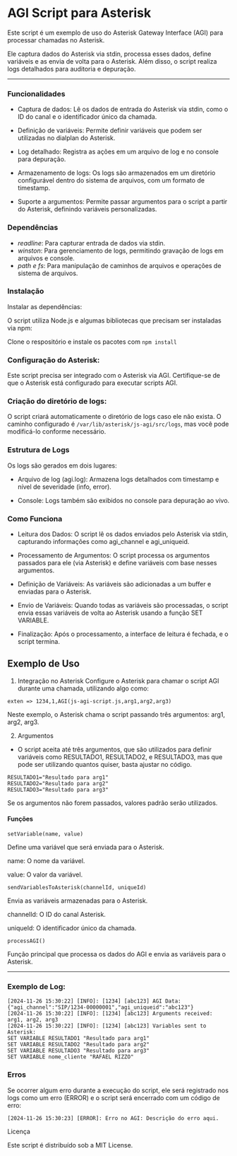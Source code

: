 # AGI Script para Asterisk

Este script é um exemplo de uso do Asterisk Gateway Interface (AGI) para processar chamadas no Asterisk. 

Ele captura dados do Asterisk via stdin, processa esses dados, define variáveis e as envia de volta para o Asterisk. Além disso, o script realiza logs detalhados para auditoria e depuração.

***

### Funcionalidades

- Captura de dados: Lê os dados de entrada do Asterisk via stdin, como o ID do canal e o identificador único da chamada.

- Definição de variáveis: Permite definir variáveis que podem ser utilizadas no dialplan do Asterisk.

- Log detalhado: Registra as ações em um arquivo de log e no console para depuração.

- Armazenamento de logs: Os logs são armazenados em um diretório configurável dentro do sistema de arquivos, com um formato de timestamp.

- Suporte a argumentos: Permite passar argumentos para o script a partir do Asterisk, definindo variáveis personalizadas.

### Dependências

- *readline*: Para capturar entrada de dados via stdin.
- *winston*: Para gerenciamento de logs, permitindo gravação de logs em arquivos e console.
- *path e fs*: Para manipulação de caminhos de arquivos e operações de sistema de arquivos.

### Instalação

Instalar as dependências:

O script utiliza Node.js e algumas bibliotecas que precisam ser instaladas via npm:

Clone o respositório e instale os pacotes com `npm install`

### Configuração do Asterisk:

Este script precisa ser integrado com o Asterisk via AGI. Certifique-se de que o Asterisk está configurado para executar scripts AGI.

### Criação do diretório de logs:

O script criará automaticamente o diretório de logs caso ele não exista. O caminho configurado é `/var/lib/asterisk/js-agi/src/logs`, mas você pode modificá-lo conforme necessário.

### Estrutura de Logs

Os logs são gerados em dois lugares:

- Arquivo de log (agi.log): Armazena logs detalhados com timestamp e nível de severidade (info, error).

- Console: Logs também são exibidos no console para depuração ao vivo.

### Como Funciona

- Leitura dos Dados: O script lê os dados enviados pelo Asterisk via stdin, capturando informações como agi_channel e agi_uniqueid.

- Processamento de Argumentos: O script processa os argumentos passados para ele (via Asterisk) e define variáveis com base nesses argumentos.

- Definição de Variáveis: As variáveis são adicionadas a um buffer e enviadas para o Asterisk.

- Envio de Variáveis: Quando todas as variáveis são processadas, o script envia essas variáveis de volta ao Asterisk usando a função SET VARIABLE.

- Finalização: Após o processamento, a interface de leitura é fechada, e o script termina.

## Exemplo de Uso

1. Integração no Asterisk
Configure o Asterisk para chamar o script AGI durante uma chamada, utilizando algo como:

```
exten => 1234,1,AGI(js-agi-script.js,arg1,arg2,arg3)
```

Neste exemplo, o Asterisk chama o script passando três argumentos: arg1, arg2, arg3.

2. Argumentos

- O script aceita até três argumentos, que são utilizados para definir variáveis como RESULTADO1, RESULTADO2, e RESULTADO3, mas que pode ser utilizando quantos quiser, basta ajustar no código.

```
RESULTADO1="Resultado para arg1"
RESULTADO2="Resultado para arg2"
RESULTADO3="Resultado para arg3"
```

Se os argumentos não forem passados, valores padrão serão utilizados.

#### Funções
`setVariable(name, value)`

Define uma variável que será enviada para o Asterisk.

name: O nome da variável.

value: O valor da variável.

`sendVariablesToAsterisk(channelId, uniqueId)`

Envia as variáveis armazenadas para o Asterisk.

channelId: O ID do canal Asterisk.

uniqueId: O identificador único da chamada.

`processAGI()`

Função principal que processa os dados do AGI e envia as variáveis para o Asterisk.
***

### Exemplo de Log:

```
[2024-11-26 15:30:22] [INFO]: [1234] [abc123] AGI Data: {"agi_channel":"SIP/1234-00000001","agi_uniqueid":"abc123"}
[2024-11-26 15:30:22] [INFO]: [1234] [abc123] Arguments received: arg1, arg2, arg3
[2024-11-26 15:30:22] [INFO]: [1234] [abc123] Variables sent to Asterisk:
SET VARIABLE RESULTADO1 "Resultado para arg1"
SET VARIABLE RESULTADO2 "Resultado para arg2"
SET VARIABLE RESULTADO3 "Resultado para arg3"
SET VARIABLE nome_cliente "RAFAEL RIZZO"
```

### Erros

Se ocorrer algum erro durante a execução do script, ele será registrado nos logs como um erro (ERROR) e o script será encerrado com um código de erro:

`[2024-11-26 15:30:23] [ERROR]: Erro no AGI: Descrição do erro aqui.`

Licença

Este script é distribuído sob a MIT License.

